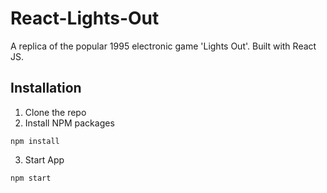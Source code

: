 # React-Lights-Out
A replica of the popular 1995 electronic game 'Lights Out'. Built with React JS.
## Installation
1. Clone the repo
2. Install NPM packages
 ```
 npm install
 ```
3. Start App
 ```
 npm start
 ```
